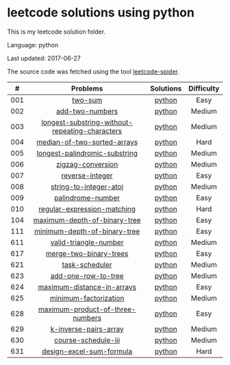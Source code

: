 # leetcode solutions using python
This is my leetcode solution folder.

Language: python

Last updated: 2017-06-27

The source code was fetched using the tool [leetcode-spider](https://github.com/Ma63d/leetcode-spider).

| # | Problems | Solutions | Difficulty |
|:--:|:-----:|:---------:|:----:|
|001|[two-sum](https://leetcode.com/problems/two-sum/)| [python](./001.two-sum/two-sum.py)| Easy|
|002|[add-two-numbers](https://leetcode.com/problems/add-two-numbers/)| [python](./002.add-two-numbers/add-two-numbers.py)| Medium|
|003|[longest-substring-without-repeating-characters](https://leetcode.com/problems/longest-substring-without-repeating-characters/)| [python](./003.longest-substring-without-repeating-characters/longest-substring-without-repeating-characters.py)| Medium|
|004|[median-of-two-sorted-arrays](https://leetcode.com/problems/median-of-two-sorted-arrays/)| [python](./004.median-of-two-sorted-arrays/median-of-two-sorted-arrays.py)| Hard|
|005|[longest-palindromic-substring](https://leetcode.com/problems/longest-palindromic-substring/)| [python](./005.longest-palindromic-substring/longest-palindromic-substring.py)| Medium|
|006|[zigzag-conversion](https://leetcode.com/problems/zigzag-conversion/)| [python](./006.zigzag-conversion/zigzag-conversion.py)| Medium|
|007|[reverse-integer](https://leetcode.com/problems/reverse-integer/)| [python](./007.reverse-integer/reverse-integer.py)| Easy|
|008|[string-to-integer-atoi](https://leetcode.com/problems/string-to-integer-atoi/)| [python](./008.string-to-integer-atoi/string-to-integer-atoi.py)| Medium|
|009|[palindrome-number](https://leetcode.com/problems/palindrome-number/)| [python](./009.palindrome-number/palindrome-number.py)| Easy|
|010|[regular-expression-matching](https://leetcode.com/problems/regular-expression-matching/)| [python](./010.regular-expression-matching/regular-expression-matching.py)| Hard|
|104|[maximum-depth-of-binary-tree](https://leetcode.com/problems/maximum-depth-of-binary-tree/)| [python](./104.maximum-depth-of-binary-tree/maximum-depth-of-binary-tree.py)| Easy|
|111|[minimum-depth-of-binary-tree](https://leetcode.com/problems/minimum-depth-of-binary-tree/)| [python](./111.minimum-depth-of-binary-tree/minimum-depth-of-binary-tree.py)| Easy|
|611|[valid-triangle-number](https://leetcode.com/problems/valid-triangle-number/)| [python](./611.valid-triangle-number/valid-triangle-number.py)| Medium|
|617|[merge-two-binary-trees](https://leetcode.com/problems/merge-two-binary-trees/)| [python](./617.merge-two-binary-trees/merge-two-binary-trees.py)| Easy|
|621|[task-scheduler](https://leetcode.com/problems/task-scheduler/)| [python](./621.task-scheduler/task-scheduler.py)| Medium|
|623|[add-one-row-to-tree](https://leetcode.com/problems/add-one-row-to-tree/)| [python](./623.add-one-row-to-tree/add-one-row-to-tree.py)| Medium|
|624|[maximum-distance-in-arrays](https://leetcode.com/problems/maximum-distance-in-arrays/)| [python](./624.maximum-distance-in-arrays/maximum-distance-in-arrays.py)| Easy|
|625|[minimum-factorization](https://leetcode.com/problems/minimum-factorization/)| [python](./625.minimum-factorization/minimum-factorization.py)| Medium|
|628|[maximum-product-of-three-numbers](https://leetcode.com/problems/maximum-product-of-three-numbers/)| [python](./628.maximum-product-of-three-numbers/maximum-product-of-three-numbers.py)| Easy|
|629|[k-inverse-pairs-array](https://leetcode.com/problems/k-inverse-pairs-array/)| [python](./629.k-inverse-pairs-array/k-inverse-pairs-array.py)| Medium|
|630|[course-schedule-iii](https://leetcode.com/problems/course-schedule-iii/)| [python](./630.course-schedule-iii/course-schedule-iii.py)| Medium|
|631|[design-excel-sum-formula](https://leetcode.com/problems/design-excel-sum-formula/)| [python](./631.design-excel-sum-formula/design-excel-sum-formula.py)| Hard|